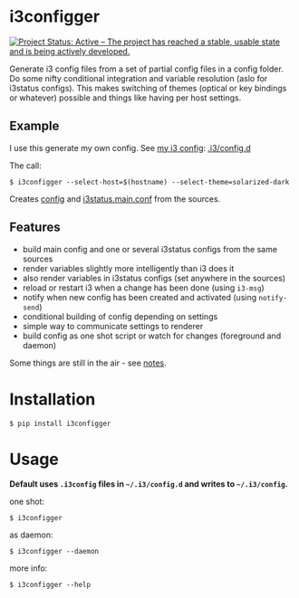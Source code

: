 # i3configger

[![Project Status: Active – The project has reached a stable, usable state and is being actively developed.](http://www.repostatus.org/badges/latest/active.svg)](http://www.repostatus.org/#active)

Generate i3 config files from a set of partial config files in a config folder. Do some nifty conditional integration and variable resolution (aslo for i3status configs). This makes switching of themes (optical or key bindings or whatever) possible and things like having per host settings.

## Example

I use this generate my own config. See [my i3 config](https://github.com/obestwalter/i3config): [.i3/config.d](https://github.com/obestwalter/i3config/tree/master/config.d)

The call:

    $ i3configger --select-host=$(hostname) --select-theme=solarized-dark

Creates [config](https://github.com/obestwalter/i3config/tree/master/config) and [i3status.main.conf](https://github.com/obestwalter/i3config/tree/master/i3status.main.conf) from the sources.

##  Features

* build main config and one or several i3status configs from the same sources
* render variables slightly more intelligently than i3 does it
* also render variables in i3status configs (set anywhere in the sources)
* reload or restart i3 when a change has been done (using `i3-msg`)
* notify when new config has been created and activated (using `notify-send`)
* conditional building of config depending on settings
* simple way to communicate settings to renderer
* build config as one shot script or watch for changes (foreground and daemon)

Some things are still in the air - see [notes](notes.md).

# Installation

    $ pip install i3configger

# Usage

**Default uses `.i3config` files in `~/.i3/config.d` and writes to `~/.i3/config`.**

one shot:

    $ i3configger

as daemon:

    $ i3configger --daemon

more info:

    $ i3configger --help
